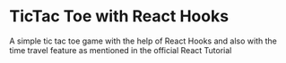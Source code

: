 # TicTac Toe with React Hooks

A simple tic tac toe game with the help of React Hooks and also with the time travel feature as mentioned in the official React Tutorial
